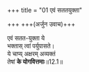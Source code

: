 +++
title = "01 एवं सततयुक्ता"

+++
+++(अर्जुन उवाच)+++

एवं सतत-युक्ता ये  
भक्तास् त्वां पर्युपासते।  
ये चाप्य् अक्षरम् अव्यक्तं  
तेषां **के योगवित्तमाः**॥12.1॥